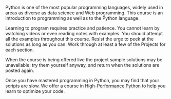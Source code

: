 Python is one of the most popular programming languages, widely used in areas as diverse as data science and Web programming.  This course is an introduction to programming as well as to the Python language.

Learning to program requires practice and patience.  You cannot learn by watching videos or even reading notes with examples.  You should attempt all the examples throughout this course.  Resist the urge to peek at the solutions as long as you can.  Work through at least a few of the Projects for each section.

When the course is being offered live the project sample solutions may be unavailable: try them yourself anyway, and return when the solutions are posted again.

Once you have mastered programming in Python, you may find that your scripts are slow.  We offer a course in [High-Performance Python](/courses/python-high-performance) to help you learn to optimize your code.
